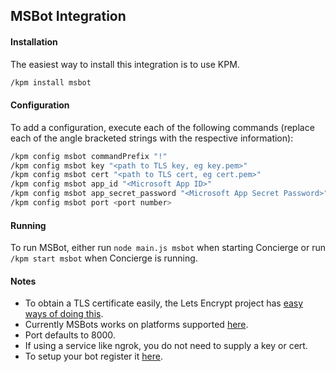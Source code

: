 ## MSBot Integration
#### Installation
The easiest way to install this integration is to use KPM.
```sh
/kpm install msbot
```

#### Configuration
To add a configuration, execute each of the following commands (replace each of the angle bracketed strings with the respective information):
```sh
/kpm config msbot commandPrefix "!"
/kpm config msbot key "<path to TLS key, eg key.pem>"
/kpm config msbot cert "<path to TLS cert, eg cert.pem>"
/kpm config msbot app_id "<Microsoft App ID>"
/kpm config msbot app_secret_password "<Microsoft App Secret Password>"
/kpm config msbot port <port number>
```

#### Running
To run MSBot, either run `node main.js msbot` when starting Concierge or run `/kpm start msbot` when Concierge is running.

#### Notes
- To obtain a TLS certificate easily, the Lets Encrypt project has [easy ways of doing this](https://letsencrypt.org/getting-started/).
- Currently MSBots works on platforms supported [here](https://docs.botframework.com/en-us/csharp/builder/sdkreference/gettingstarted.html#channels).
- Port defaults to 8000.
- If using a service like ngrok, you do not need to supply a key or cert.
- To setup your bot register it [here](https://dev.botframework.com/bots/new).
